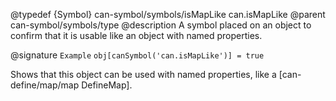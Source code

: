 @typedef {Symbol} can-symbol/symbols/isMapLike can.isMapLike
@parent can-symbol/symbols/type
@description A symbol placed on an object to confirm that it is usable like an object with named properties.

@signature `Example` `obj[canSymbol('can.isMapLike')] = true`

Shows that this object can be used with named properties, like a [can-define/map/map DefineMap].
